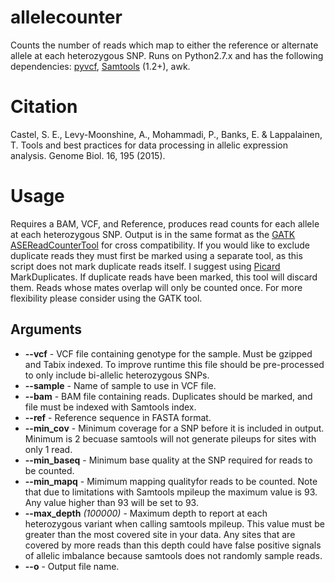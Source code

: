 # allelecounter
Counts the number of reads which map to either the reference or alternate allele at each heterozygous SNP.
Runs on Python2.7.x and has the following dependencies: [pyvcf](https://github.com/jamescasbon/PyVCF), [Samtools](http://www.htslib.org) (1.2+), awk.

# Citation
Castel, S. E., Levy-Moonshine, A., Mohammadi, P., Banks, E. & Lappalainen, T. Tools and best practices for data processing in allelic expression analysis. Genome Biol. 16, 195 (2015).

# Usage
Requires a BAM, VCF, and Reference, produces read counts for each allele at each heterozygous SNP. Output is in the same format as the [GATK ASEReadCounterTool](https://www.broadinstitute.org/gatk/gatkdocs/org_broadinstitute_gatk_tools_walkers_rnaseq_ASEReadCounter.php) for cross compatibility. If you would like to exclude duplicate reads they must first be marked using a separate tool, as this script does not mark duplicate reads itself. I suggest using [Picard](https://broadinstitute.github.io/picard/) MarkDuplicates. If duplicate reads have been marked, this tool will discard them. Reads whose mates overlap will only be counted once. For more flexibility please consider using the GATK tool.

## Arguments
* **--vcf** - VCF file containing genotype for the sample. Must be gzipped and Tabix indexed. To improve runtime this file should be pre-processed to only include bi-allelic heterozygous SNPs.
* **--sample** - Name of sample to use in VCF file.
* **--bam** - BAM file containing reads. Duplicates should be marked, and file must be indexed with Samtools index.
* **--ref** - Reference sequence in FASTA format.
* **--min_cov** - Minimum coverage for a SNP before it is included in output. Minimum is 2 becuase samtools will not generate pileups for sites with only 1 read.
* **--min_baseq** - Minimum base quality at the SNP required for reads to be counted.
* **--min_mapq** - Mimimum mapping qualityfor reads to be counted. Note that due to limitations with Samtools mpileup the maximum value is 93. Any value higher than 93 will be set to 93.
* **--max_depth** _(100000)_ - Maximum depth to report at each heterozygous variant when calling samtools mpileup. This value must be greater than the most covered site in your data. Any sites that are covered by more reads than this depth could have false positive signals of allelic imbalance because samtools does not randomly sample reads.
* **--o** - Output file name.
